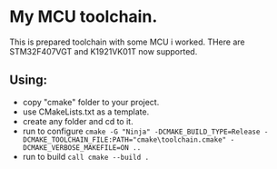 # My MCU toolchain.
This is prepared toolchain with some MCU i worked.
THere are STM32F407VGT and K1921VK01T now supported.

## Using: 
 - copy "cmake" folder to your project. 
 - use CMakeLists.txt as a template.
 - create any folder and cd to it. 
 - run to configure ```cmake -G "Ninja" -DCMAKE_BUILD_TYPE=Release -DCMAKE_TOOLCHAIN_FILE:PATH="cmake\toolchain.cmake" -DCMAKE_VERBOSE_MAKEFILE=ON ..```
 - run to build ```call cmake --build .```
